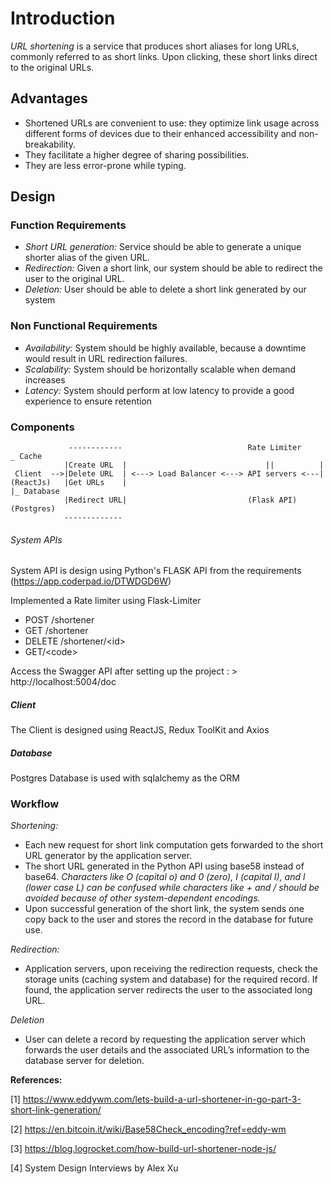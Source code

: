# Introduction 

*URL shortening* is a service that produces short aliases for long URLs, commonly referred to as short links. Upon clicking, these short links direct to the original URLs. 

## Advantages

- Shortened URLs are convenient to use: they optimize link usage across different forms of devices due to their enhanced accessibility and non-breakability.
- They facilitate a higher degree of sharing possibilities.
- They are less error-prone while typing.

## Design 

### Function Requirements

- *Short URL generation:* Service should be able to generate a unique shorter alias of the given URL.
- *Redirection:* Given a short link, our system should be able to redirect the user to the original URL.
- *Deletion:* User should be able to delete a short link generated by our system

### Non Functional Requirements

- *Availability:* System should be highly available, because a downtime would result in URL redirection failures. 
- *Scalability:* System should be horizontally scalable when demand increases
- *Latency:* System should perform at low latency to provide a good experience to ensure retention

### Components
```
             ------------                            Rate Limiter     _ Cache
            |Create URL  |                               ||          |  
 Client  -->|Delete URL  | <---> Load Balancer <---> API servers <---| 
(ReactJs)   |Get URLs    |                                           |_ Database        
            |Redirect URL|                           (Flask API)       (Postgres)
            -------------                                     
```
###### System APIs

System API is design using Python's FLASK API from the requirements (https://app.coderpad.io/DTWDGD6W)

Implemented a Rate limiter using Flask-Limiter

- POST /shortener
- GET /shortener
- DELETE /shortener/<id\>
- GET/<code\>

Access the Swagger API after setting up the project : > http://localhost:5004/doc
  
##### Client

The Client is designed using ReactJS, Redux ToolKit and Axios

##### Database

Postgres Database is used with sqlalchemy as the ORM

### Workflow

*Shortening:*  
- Each new request for short link computation gets forwarded to the short URL generator by the application server.
- The short URL generated in the Python API using base58 instead of base64.
*Characters like O (capital o) and 0 (zero), I (capital I), and l (lower case L) can be confused while characters like + and / should be avoided because of other system-dependent encodings.*
- Upon successful generation of the short link, the system sends one copy back to the user and stores the record in the database for future use.

*Redirection:* 
- Application servers, upon receiving the redirection requests, check the storage units (caching system and database) for the required record. If found, the application server redirects the user to the associated long URL.

*Deletion* 
- User can delete a record by requesting the application server which forwards the user details and the associated URL’s information to the database server for deletion.

__References:__

[1] https://www.eddywm.com/lets-build-a-url-shortener-in-go-part-3-short-link-generation/

[2] https://en.bitcoin.it/wiki/Base58Check_encoding?ref=eddy-wm

[3] https://blog.logrocket.com/how-build-url-shortener-node-js/

[4] System Design Interviews by Alex Xu 